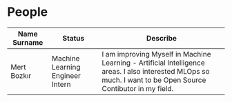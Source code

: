 # People


Name Surname | Status | Describe
---- | ---- | ---------------
Mert Bozkır  | Machine Learning Engineer Intern | I am improving Myself in Machine Learning - Artificial Intelligence areas.  I also interested MLOps so much. I want to be Open Source Contibutor in my field.
